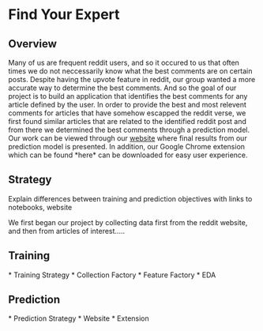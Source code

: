 <h1>Find Your Expert</h1>

<h2>Overview</h2>
Many of us are frequent reddit users, and so it occured to us that often times we do not neccessarily know what the best comments are on certain posts. Despite having the upvote feature in reddit, our group wanted a more accurate way to determine the best comments. And so the goal of our project is to build an application that identifies the best comments for any article defined by the user. In order to provide the best and most relevent comments for articles that have somehow escapped the reddit verse, we first found similar articles that are related to the identified reddit post and from there we determined the best comments through a prediction model. Our work can be viewed through our <a href="http://ukeeem.github.io/CS109-Project-//">website</a> where final results from our prediction model is presented. In addition, our Google Chrome extension which can be found *here* can be downloaded for easy user experience. 

<h2>Strategy</h2>
Explain differences between training and prediction objectives with links to notebooks, website

We first began our project by collecting data first from the reddit website, and then from articles of interest.....

<h2>Training</h2>
* Training Strategy
* Collection Factory
* Feature Factory
* EDA 

<h2>Prediction</h2>
* Prediction Strategy
* Website
* Extension
